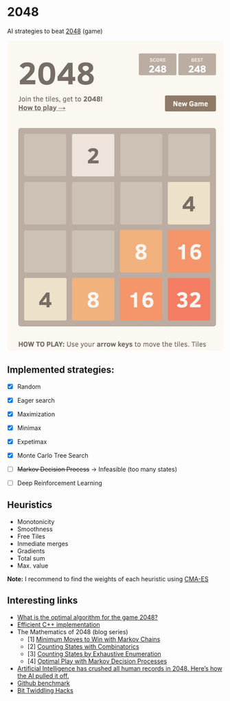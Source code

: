 # 2048

AI strategies to beat [2048](https://play2048.co) (game)

![2048 game](images/2048.jpg)

## Implemented strategies:

- [x] Random
- [x] Eager search
- [x] Maximization
- [x] Minimax
- [x] Expetimax
- [x] Monte Carlo Tree Search
- [ ] ~~Markov Decision Process~~ → Infeasible (too many states)
- [ ] Deep Reinforcement Learning


## Heuristics

- Monotonicity
- Smoothness
- Free Tiles
- Inmediate merges
- Gradients
- Total sum
- Max. value

**Note:** I recommend to find the weights of each heuristic using [CMA-ES](https://en.wikipedia.org/wiki/CMA-ES)


## Interesting links


- [What is the optimal algorithm for the game 2048?
](https://stackoverflow.com/questions/22342854/what-is-the-optimal-algorithm-for-the-game-2048)
- [Efficient C++ implementation](https://github.com/nneonneo/2048-ai)
- The Mathematics of 2048 (blog series)
	- [1] [Minimum Moves to Win with Markov Chains](https://jdlm.info/articles/2017/08/05/markov-chain-2048.html)
	- [2] [Counting States with Combinatorics](https://jdlm.info/articles/2017/09/17/counting-states-combinatorics-2048.html)
	- [3] [Counting States by Exhaustive Enumeration](https://jdlm.info/articles/2017/12/10/counting-states-enumeration-2048.html)
	- [4] [Optimal Play with Markov Decision Processes](https://jdlm.info/articles/2018/03/18/markov-decision-process-2048.html)
- [Artificial Intelligence has crushed all human records in 2048. Here’s how the AI pulled it off.](http://www.randalolson.com/2015/04/27/artificial-intelligence-has-crushed-all-human-records-in-2048-heres-how-the-ai-pulled-it-off/)
- [Github benchmark](https://github.com/aszczepanski/2048)
- [Bit Twiddling Hacks
](http://graphics.stanford.edu/~seander/bithacks.html)
